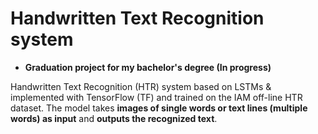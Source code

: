 # Handwritten Text Recognition system

* **Graduation project for my bachelor's degree (In progress)**


Handwritten Text Recognition (HTR) system based on LSTMs & implemented with TensorFlow (TF) and trained on the IAM off-line HTR dataset.
The model takes **images of single words or text lines (multiple words) as input** and **outputs the recognized text**.

